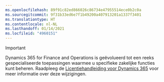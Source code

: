 ```yaml
---
ms.openlocfilehash: 89f91c82ed866026c86734e47955514ece0b2c0a
ms.sourcegitcommit: 9f31b33ed6e7f1b49200a407913201a1337f3401
ms.translationtype: HT
ms.contentlocale: nl-NL
ms.lasthandoff: 01/14/2021
ms.locfileid: "4960151"
---
```

> [!IMPORTANT]
> Dynamics 365 for Finance and Operations is geëvolueerd tot een reeks gespecialiseerde toepassingen waarmee u specifieke zakelijke functies kunt beheren. Raadpleeg de [Licentiehandleiding voor Dynamics 365](https://go.microsoft.com/fwlink/p/?LinkId=866544) voor meer informatie over deze wijzigingen.
 

